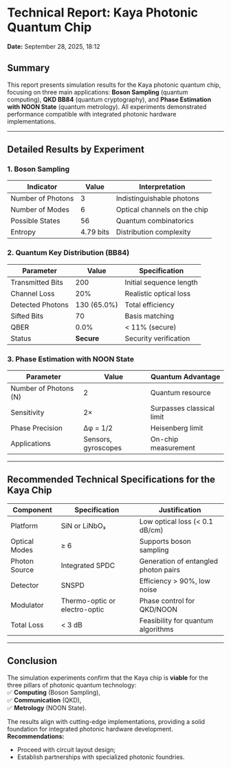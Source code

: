 # Technical Report: Kaya Photonic Quantum Chip

**Date:** September 28, 2025, 18:12  

## Summary
This report presents simulation results for the Kaya photonic quantum chip, focusing on three main applications: **Boson Sampling** (quantum computing), **QKD BB84** (quantum cryptography), and **Phase Estimation with NOON State** (quantum metrology). All experiments demonstrated performance compatible with integrated photonic hardware implementations.

---

## Detailed Results by Experiment

### 1. Boson Sampling
| Indicator         | Value  | Interpretation                     |
|-------------------|--------|------------------------------------|
| Number of Photons | 3      | Indistinguishable photons          |
| Number of Modes   | 6      | Optical channels on the chip       |
| Possible States   | 56     | Quantum combinatorics             |
| Entropy           | 4.79 bits | Distribution complexity          |

### 2. Quantum Key Distribution (BB84)
| Parameter         | Value         | Specification                     |
|-------------------|---------------|-----------------------------------|
| Transmitted Bits  | 200           | Initial sequence length           |
| Channel Loss      | 20%           | Realistic optical loss            |
| Detected Photons  | 130 (65.0%)   | Total efficiency                  |
| Sifted Bits       | 70            | Basis matching                    |
| QBER              | 0.0%          | < 11% (secure)                    |
| Status            | **Secure**    | Security verification             |

### 3. Phase Estimation with NOON State
| Parameter               | Value          | Quantum Advantage                 |
|-------------------------|----------------|-----------------------------------|
| Number of Photons (N)   | 2              | Quantum resource                  |
| Sensitivity             | 2×             | Surpasses classical limit         |
| Phase Precision         | Δφ = 1/2       | Heisenberg limit                  |
| Applications            | Sensors, gyroscopes | On-chip measurement           |

---

## Recommended Technical Specifications for the Kaya Chip
| Component        | Specification                     | Justification                              |
|------------------|-----------------------------------|--------------------------------------------|
| Platform         | SiN or LiNbO₃                     | Low optical loss (< 0.1 dB/cm)             |
| Optical Modes    | ≥ 6                               | Supports boson sampling                    |
| Photon Source    | Integrated SPDC                   | Generation of entangled photon pairs       |
| Detector         | SNSPD                             | Efficiency > 90%, low noise                |
| Modulator        | Thermo-optic or electro-optic     | Phase control for QKD/NOON                 |
| Total Loss       | < 3 dB                            | Feasibility for quantum algorithms         |

---

## Conclusion
The simulation experiments confirm that the Kaya chip is **viable** for the three pillars of photonic quantum technology:  
✅ **Computing** (Boson Sampling),  
✅ **Communication** (QKD),  
✅ **Metrology** (NOON State).  

The results align with cutting-edge implementations, providing a solid foundation for integrated photonic hardware development. **Recommendations:**  
- Proceed with circuit layout design;  
- Establish partnerships with specialized photonic foundries.
